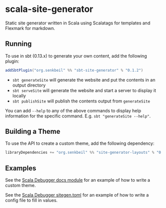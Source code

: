 # scala-site-generator
Static site generator written in Scala using Scalatags for templates and
Flexmark for markdown.

## Running

To use in sbt (0.13.x) to generate your own content, add the following plugin:

```scala
addSbtPlugin("org.senkbeil" %% "sbt-site-generator" % "0.1.2")
```

- `sbt generateSite` will generate the website and put the contents in an
  output directory
- `sbt serveSite` will generate the website and start a server to display
  it locally
- `sbt publishSite` will publish the contents output from `generateSite`

You can add `--help` to any of the above commands to display help information
for the specific command. E.g. `sbt "generateSite --help"`.

## Building a Theme

To use the API to create a custom theme, add the following dependency:

```scala
libraryDependencies += "org.senkbeil" %% "site-generator-layouts" % "0.1.2"
```

## Examples

See the
[Scala Debugger docs module](https://github.com/ensime/scala-debugger/tree/master/scala-debugger-docs)
for an example of how to write a custom theme.

See the
[Scala Debugger sitegen.toml](https://github.com/ensime/scala-debugger/tree/master/sitegen.toml)
for an example of how to write a config file to fill in values.

